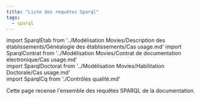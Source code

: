 ```yaml
---
title: "Liste des requêtes Sparql"
tags:
  - sparql
---
```


import SparqlEtab from '../Modélisation Movies/Description des établissements/Généalogie des établissements/Cas usage.md'
import SparqlContrat from '../Modélisation Movies/Contrat de documentation électronique/Cas usage.md'                     
import SparqlDoctorat from '../Modélisation Movies/Habilitation Doctorale/Cas usage.md'                                   
import SparqlCq from './Contrôles qualité.md'                                                                                

Cette page recense l'ensemble des requêtes SPARQL de la documentation.                                                    

<SparqlEtab components={props.components} />                                                                              
<SparqlContrat components={props.components} />                                                                           
<SparqlDoctorat components={props.components} />                                                                          
<SparqlCq components={props.components} />                                                                                
